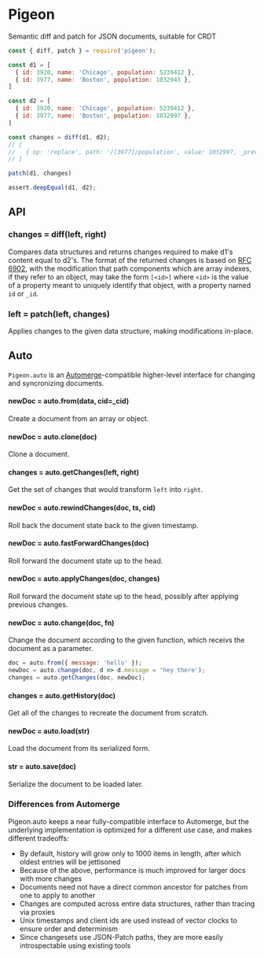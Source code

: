 # Pigeon

Semantic diff and patch for JSON documents, suitable for CRDT


```javascript
const { diff, patch } = require('pigeon');

const d1 = [
  { id: 3920, name: 'Chicago', population: 5239412 },
  { id: 3977, name: 'Boston', population: 1032943 },
]

const d2 = [
  { id: 3920, name: 'Chicago', population: 5239412 },
  { id: 3977, name: 'Boston', population: 1032997 },
]

const changes = diff(d1, d2);
// [
//   { op: 'replace', path: '/[3977]/population', value: 1032997, _prev: 1032943 }
// ]

patch(d1, changes)

assert.deepEqual(d1, d2);
```

## API

### changes = diff(left, right)

Compares data structures and returns changes required to make d1's content equal to d2's.  The format of the returned changes is based on [RFC 6902](https://tools.ietf.org/html/rfc6902), with the modification that path components which are array indexes, if they refer to an object, may take the form `[<id>]` where `<id>` is the value of a property meant to uniquely identify that object, with a property named `id` or `_id`.

### left = patch(left, changes)

Applies changes to the given data structure, making modifications in-place.


## Auto

`Pigeon.auto` is an [Automerge](https://github.com/automerge/automerge)-compatible higher-level interface for changing and syncronizing documents.

#### newDoc = auto.from(data, cid=_cid)

Create a document from an array or object.

#### newDoc = auto.clone(doc)

Clone a document.

#### changes = auto.getChanges(left, right)

Get the set of changes that would transform `left` into `right`.

#### newDoc = auto.rewindChanges(doc, ts, cid)

Roll back the document state back to the given timestamp.

#### newDoc = auto.fastForwardChanges(doc)

Roll forward the document state up to the head.

#### newDoc = auto.applyChanges(doc, changes)

Roll forward the document state up to the head, possibly after applying previous changes.

#### newDoc = auto.change(doc, fn)

Change the document according to the given function, which receivs the document as a parameter.

```javascript
doc = auto.from({ message: 'hello' });
newDoc = auto.change(doc, d => d.message = 'hey there');
changes = auto.getChanges(doc, newDoc);
```

#### changes = auto.getHistory(doc)

Get all of the changes to recreate the document from scratch.

#### newDoc = auto.load(str)

Load the document from its serialized form.

#### str = auto.save(doc)

Serialize the document to be loaded later.

### Differences from Automerge

Pigeon.auto keeps a near fully-compatible interface to Automerge, but the underlying implementation is optimized for a different use case, and makes different tradeoffs:

- By default, history will grow only to 1000 items in length, after which oldest entries will be jettisoned
- Because of the above, performance is much improved for larger docs with more changes
- Documents need not have a direct common ancestor for patches from one to apply to another
- Changes are computed across entire data structures, rather than tracing via proxies
- Unix timestamps and client ids are used instead of vector clocks to ensure order and determinism
- Since changesets use JSON-Patch paths, they are more easily introspectable using existing tools


